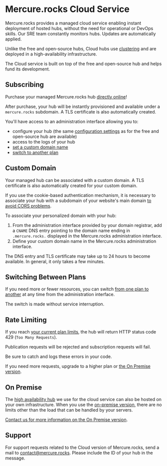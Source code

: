 # Mercure.rocks Cloud Service

Mercure.rocks provides a managed cloud service enabling instant deployment of hosted hubs, without the need for operational or DevOps skills.
Our SRE team constantly monitors hubs. Updates are automatically applied.

Unlike the free and open-source hubs, Cloud hubs use [clustering](cluster.md) and are deployed in a high-availability infrastructure.

The Cloud service is built on top of the free and open-source hub and helps fund its development.

## Subscribing

Purchase your managed Mercure.rocks hub [directly online](https://mercure.rocks/pricing)!

After purchase, your hub will be instantly provisioned and available under a `mercure.rocks` subdomain. A TLS certificate is also automatically created.

You'll have access to an administration interface allowing you to:

- configure your hub (the same [configuration settings](config.md) as for the free and open-source hub are available)
- access to the logs of your hub
- [set a custom domain name](#custom-domain)
- [switch to another plan](#switching-between-plans)

## Custom Domain

Your managed hub can be associated with a custom domain. A TLS certificate is also automatically created for your custom domain.

If you use the cookie-based authentication mechanism, it is necessary to associate your hub with a subdomain of your website's main domain [to avoid CORS problems](troubleshooting.md#cors-issues).

To associate your personalized domain with your hub:

1. From the administration interface provided by your domain registrar, add a `CNAME` DNS entry pointing to the domain name ending in `.mercure.rocks.` displayed in the Mercure.rocks administration interface.
2. Define your custom domain name in the Mercure.rocks administration interface.

The DNS entry and TLS certificate may take up to 24 hours to become available.
In general, it only takes a few minutes.

## Switching Between Plans

If you need more or fewer resources, you can switch [from one plan to another](https://mercure.rocks/pricing) at any time from the administration interface.

The switch is made without service interruption.

## Rate Limiting

If you reach [your current plan limits](https://mercure.rocks/pricing), the hub will return HTTP status code 429 (`Too Many Requests`).

Publication requests will be rejected and subscription requests will fail.

Be sure to catch and logs these errors in your code.

If you need more requests, upgrade to a higher plan or [the On Premise version](#on-premise).

## On Premise

The [high availability hub](cluster.md) we use for the cloud service can also be hosted on your own infrastructure. When you use the [on-premise version](cluster.md#high-availability-on-premise-version), there are no limits other than the load that can be handled by your servers.

[Contact us for more information on the On Premise version](mailto:contact@mercure.rocks?subject=I%27m%20interested%20in%20Mercure%20on%20premise).

## Support

For support requests related to the Cloud version of Mercure.rocks, send a mail to [contact@mercure.rocks](mailto:contact@mercure.rocks?subject=Cloud%20support%20request).
Please include the ID of your hub in the message.
